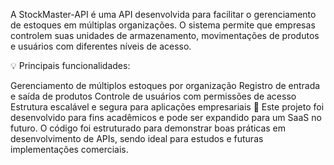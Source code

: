 A StockMaster-API é uma API desenvolvida para facilitar o gerenciamento de estoques em múltiplas organizações. O sistema permite que empresas controlem suas unidades de armazenamento, movimentações de produtos e usuários com diferentes níveis de acesso.

💡 Principais funcionalidades:

Gerenciamento de múltiplos estoques por organização
Registro de entrada e saída de produtos
Controle de usuários com permissões de acesso
Estrutura escalável e segura para aplicações empresariais
📌 Este projeto foi desenvolvido para fins acadêmicos e pode ser expandido para um SaaS no futuro. O código foi estruturado para demonstrar boas práticas em desenvolvimento de APIs, sendo ideal para estudos e futuras implementações comerciais.